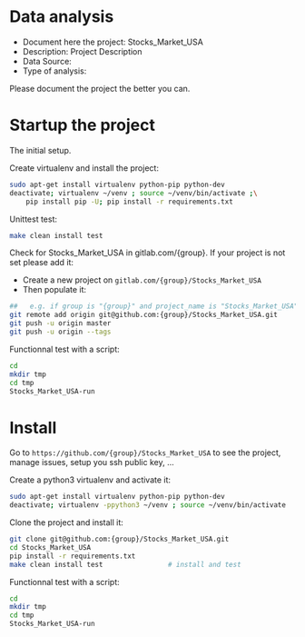 # Data analysis
- Document here the project: Stocks_Market_USA
- Description: Project Description
- Data Source:
- Type of analysis:

Please document the project the better you can.

# Startup the project

The initial setup.

Create virtualenv and install the project:
```bash
sudo apt-get install virtualenv python-pip python-dev
deactivate; virtualenv ~/venv ; source ~/venv/bin/activate ;\
    pip install pip -U; pip install -r requirements.txt
```

Unittest test:
```bash
make clean install test
```

Check for Stocks_Market_USA in gitlab.com/{group}.
If your project is not set please add it:

- Create a new project on `gitlab.com/{group}/Stocks_Market_USA`
- Then populate it:

```bash
##   e.g. if group is "{group}" and project_name is "Stocks_Market_USA"
git remote add origin git@github.com:{group}/Stocks_Market_USA.git
git push -u origin master
git push -u origin --tags
```

Functionnal test with a script:

```bash
cd
mkdir tmp
cd tmp
Stocks_Market_USA-run
```

# Install

Go to `https://github.com/{group}/Stocks_Market_USA` to see the project, manage issues,
setup you ssh public key, ...

Create a python3 virtualenv and activate it:

```bash
sudo apt-get install virtualenv python-pip python-dev
deactivate; virtualenv -ppython3 ~/venv ; source ~/venv/bin/activate
```

Clone the project and install it:

```bash
git clone git@github.com:{group}/Stocks_Market_USA.git
cd Stocks_Market_USA
pip install -r requirements.txt
make clean install test                # install and test
```
Functionnal test with a script:

```bash
cd
mkdir tmp
cd tmp
Stocks_Market_USA-run
```
